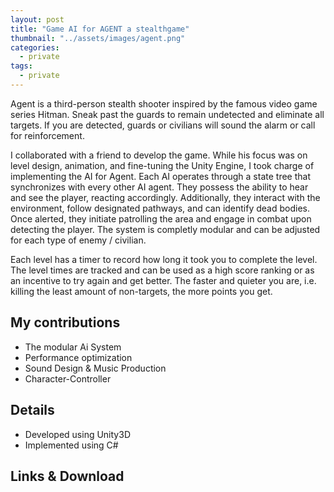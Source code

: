 ```yaml
---
layout: post
title: "Game AI for AGENT a stealthgame"
thumbnail: "../assets/images/agent.png"
categories:
  - private
tags:
  - private
---
```


Agent is a third-person stealth shooter inspired by the famous video game series Hitman. Sneak past the guards to remain undetected and eliminate all targets. If you are detected, guards or civilians will sound the alarm or call for reinforcement.

I collaborated with a friend to develop the game. While his focus was on level design, animation, and fine-tuning the Unity Engine, I took charge of implementing the AI for Agent. Each AI operates through a state tree that synchronizes with every other AI agent. They possess the ability to hear and see the player, reacting accordingly. Additionally, they interact with the environment, follow designated pathways, and can identify dead bodies. Once alerted, they initiate patrolling the area and engage in combat upon detecting the player.
The system is completly modular and can be adjusted for each type of enemy / civilian.

Each level has a timer to record how long it took you to complete the level. The level times are tracked and can be used as a high score ranking or as an incentive to try again and get better. The faster and quieter you are, i.e. killing the least amount of non-targets, the more points you get.

## My contributions
-   The modular Ai System
-   Performance optimization
-   Sound Design & Music Production
-   Character-Controller

## Details
-   Developed using Unity3D
-   Implemented using C#

## Links & Download
